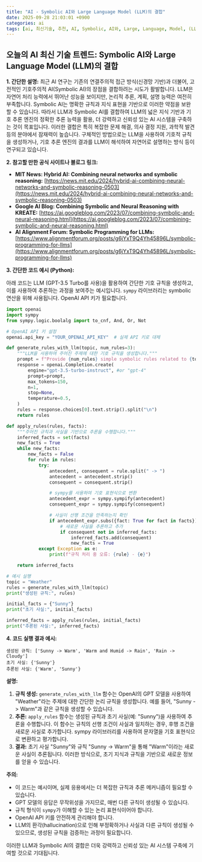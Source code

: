 ```yaml
---
title: "AI - Symbolic AI와 Large Language Model (LLM)의 결합"
date: 2025-09-28 21:03:01 +0900
categories: ai
tags: [ai, 최신기술, 추천, AI, Symbolic, AI와, Large, Language, Model, (LLM)의, 결합]
---
```


## 오늘의 AI 최신 기술 트렌드: **Symbolic AI와 Large Language Model (LLM)의 결합**

**1. 간단한 설명:**
최근 AI 연구는 기존의 연결주의적 접근 방식(신경망 기반)과 더불어, 고전적인 기호주의적 AI(Symbolic AI)의 장점을 결합하려는 시도가 활발합니다. LLM은 자연어 처리 능력에서 뛰어난 성능을 보이지만, 논리적 추론, 계획, 설명 능력은 여전히 부족합니다. Symbolic AI는 명확한 규칙과 지식 표현을 기반으로 이러한 약점을 보완할 수 있습니다. 따라서 LLM과 Symbolic AI를 결합하여 LLM의 넓은 지식 기반과 기호 추론 엔진의 정확한 추론 능력을 활용, 더 강력하고 신뢰성 있는 AI 시스템을 구축하는 것이 목표입니다.  이러한 결합은 특히 복잡한 문제 해결, 의사 결정 지원, 과학적 발견 등의 분야에서 잠재력이 높습니다. 구체적인 방법으로는 LLM을 사용하여 기호적 규칙을 생성하거나, 기호 추론 엔진의 결과를 LLM이 해석하여 자연어로 설명하는 방식 등이 연구되고 있습니다.

**2. 참고할 만한 공식 사이트나 블로그 링크:**

*   **MIT News: Hybrid AI: Combining neural networks and symbolic reasoning:** [https://news.mit.edu/2024/hybrid-ai-combining-neural-networks-and-symbolic-reasoning-0503](https://news.mit.edu/2024/hybrid-ai-combining-neural-networks-and-symbolic-reasoning-0503)
*   **Google AI Blog: Combining Symbolic and Neural Reasoning with KREATE:** [https://ai.googleblog.com/2023/07/combining-symbolic-and-neural-reasoning.html](https://ai.googleblog.com/2023/07/combining-symbolic-and-neural-reasoning.html)
*   **AI Alignment Forum: Symbolic Programming for LLMs:** [https://www.alignmentforum.org/posts/g6jYxT9Q4Yh45896L/symbolic-programming-for-llms](https://www.alignmentforum.org/posts/g6jYxT9Q4Yh45896L/symbolic-programming-for-llms)

**3. 간단한 코드 예시 (Python):**

아래 코드는 LLM (GPT-3.5 Turbo를 사용)을 활용하여 간단한 기호 규칙을 생성하고, 이를 사용하여 추론하는 과정을 보여주는 예시입니다.  `sympy` 라이브러리는 symbolic 연산을 위해 사용됩니다. OpenAI API 키가 필요합니다.

```python
import openai
import sympy
from sympy.logic.boolalg import to_cnf, And, Or, Not

# OpenAI API 키 설정
openai.api_key = "YOUR_OPENAI_API_KEY"  # 실제 API 키로 대체

def generate_rules_with_llm(topic, num_rules=3):
    """LLM을 사용하여 주어진 주제에 대한 기호 규칙을 생성합니다."""
    prompt = f"Provide {num_rules} simple symbolic rules related to {topic} in logical form (e.g., A -> B):"
    response = openai.Completion.create(
        engine="gpt-3.5-turbo-instruct", #or "gpt-4"
        prompt=prompt,
        max_tokens=150,
        n=1,
        stop=None,
        temperature=0.5,
    )
    rules = response.choices[0].text.strip().split("\n")
    return rules

def apply_rules(rules, facts):
    """주어진 규칙과 사실을 기반으로 추론을 수행합니다."""
    inferred_facts = set(facts)
    new_facts = True
    while new_facts:
        new_facts = False
        for rule in rules:
            try:
                antecedent, consequent = rule.split(" -> ")
                antecedent = antecedent.strip()
                consequent = consequent.strip()

                # sympy를 사용하여 기호 표현식으로 변환
                antecedent_expr = sympy.sympify(antecedent)
                consequent_expr = sympy.sympify(consequent)

                # 사실이 선행 조건을 만족하는지 확인
                if antecedent_expr.subs({fact: True for fact in facts}) == True:
                    # 새로운 사실을 추론하고 추가
                    if consequent not in inferred_facts:
                        inferred_facts.add(consequent)
                        new_facts = True
            except Exception as e:
                print(f"규칙 처리 중 오류: {rule} - {e}")

    return inferred_facts

# 예시 실행
topic = "Weather"
rules = generate_rules_with_llm(topic)
print("생성된 규칙:", rules)

initial_facts = {"Sunny"}
print("초기 사실:", initial_facts)

inferred_facts = apply_rules(rules, initial_facts)
print("추론된 사실:", inferred_facts)

```

**4. 코드 실행 결과 예시:**

```
생성된 규칙: ['Sunny -> Warm', 'Warm and Humid -> Rain', 'Rain -> Cloudy']
초기 사실: {'Sunny'}
추론된 사실: {'Warm', 'Sunny'}
```

**설명:**

1.  **규칙 생성:** `generate_rules_with_llm` 함수는 OpenAI의 GPT 모델을 사용하여 "Weather"라는 주제에 대한 간단한 논리 규칙을 생성합니다. 예를 들어, "Sunny -> Warm"과 같은 규칙을 생성할 수 있습니다.
2.  **추론:** `apply_rules` 함수는 생성된 규칙과 초기 사실(예: "Sunny")을 사용하여 추론을 수행합니다.  이 함수는 규칙의 선행 조건이 사실과 일치하는 경우, 후행 조건을 새로운 사실로 추가합니다.  sympy 라이브러리를 사용하여 문자열을 기호 표현식으로 변환하고 평가합니다.
3.  **결과:**  초기 사실 "Sunny"와 규칙 "Sunny -> Warm"을 통해 "Warm"이라는 새로운 사실이 추론됩니다.  이러한 방식으로, 초기 지식과 규칙을 기반으로 새로운 정보를 얻을 수 있습니다.

**주의:**

*   이 코드는 예시이며, 실제 응용에서는 더 복잡한 규칙과 추론 메커니즘이 필요할 수 있습니다.
*   GPT 모델의 응답은 무작위성을 가지므로, 매번 다른 규칙이 생성될 수 있습니다.
*   규칙 형식이 `sympy`가 이해할 수 있는 논리 표현식이어야 합니다.
*   OpenAI API 키를 안전하게 관리해야 합니다.
*   LLM의 환각(hallucination)으로 인해 부정확하거나 사실과 다른 규칙이 생성될 수 있으므로, 생성된 규칙을 검증하는 과정이 필요합니다.

이러한 LLM과 Symbolic AI의 결합은 더욱 강력하고 신뢰성 있는 AI 시스템 구축에 기여할 것으로 기대됩니다.

